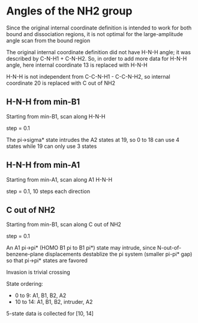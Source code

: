 # Angles of the NH2 group
Since the original internal coordinate definition is intended to work for both bound and dissociation regions, it is not optimal for the large-amplitude angle scan from the bound region

The original internal coordinate definition did not have H-N-H angle; it was described by C-N-H1 + C-N-H2. So, in order to add more data for H-N-H angle, here internal coordinate 13 is replaced with H-N-H

H-N-H is not independent from C-C-N-H1 - C-C-N-H2, so internal coordinate 20 is replaced with C out of NH2

## H-N-H from min-B1
Starting from min-B1, scan along H-N-H

step = 0.1

The pi->sigma* state intrudes the A2 states at 19, so 0 to 18 can use 4 states while 19 can only use 3 states

## H-N-H from min-A1
Starting from min-A1, scan along A1 H-N-H

step = 0.1, 10 steps each direction

## C out of NH2
Starting from min-B1, scan along C out of NH2

step = 0.1

An A1 pi->pi* (HOMO B1 pi to B1 pi*) state may intrude, since N-out-of-benzene-plane displacements destablize the pi system (smaller pi-pi* gap) so that pi->pi* states are favored

Invasion is trivial crossing

State ordering:
* 0 to 9: A1, B1, B2, A2
* 10 to 14: A1, B1, B2, intruder, A2

5-state data is collected for [10, 14]
